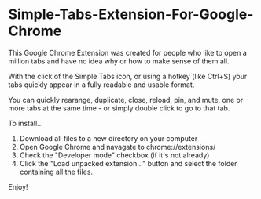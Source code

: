 # Simple-Tabs-Extension-For-Google-Chrome

This Google Chrome Extension was created for people who like to open a million tabs and have no idea why or how to make sense of them all.

With the click of the Simple Tabs icon, or using a hotkey (like Ctrl+S) your tabs quickly appear in a fully readable and usable format.

You can quickly rearange, duplicate, close, reload, pin, and mute, one or more tabs at the same time - or simply double click to go to that tab.

To install...

1. Download all files to a new directory on your computer
2. Open Google Chrome and navagate to chrome://extensions/ 
3. Check the "Developer mode" checkbox (if it's not already)
4. Click the "Load unpacked extension..." button and select the folder containing all the files.

Enjoy!



